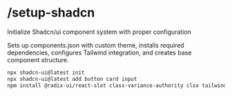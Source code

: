 # /setup-shadcn

Initialize Shadcn/ui component system with proper configuration

Sets up components.json with custom theme, installs required dependencies, configures Tailwind integration, and creates base component structure.

```bash
npx shadcn-ui@latest init
npx shadcn-ui@latest add button card input
npm install @radix-ui/react-slot class-variance-authority clsx tailwind-merge lucide-react
```